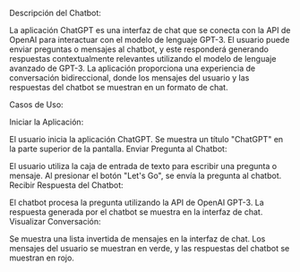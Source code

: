 
Descripción del Chatbot:

La aplicación ChatGPT es una interfaz de chat que se conecta con la API de OpenAI para interactuar con el modelo de lenguaje GPT-3. El usuario puede enviar preguntas o mensajes al chatbot, y este responderá generando respuestas contextualmente relevantes utilizando el modelo de lenguaje avanzado de GPT-3. La aplicación proporciona una experiencia de conversación bidireccional, donde los mensajes del usuario y las respuestas del chatbot se muestran en un formato de chat.

Casos de Uso:

Iniciar la Aplicación:

El usuario inicia la aplicación ChatGPT.
Se muestra un título "ChatGPT" en la parte superior de la pantalla.
Enviar Pregunta al Chatbot:

El usuario utiliza la caja de entrada de texto para escribir una pregunta o mensaje.
Al presionar el botón "Let's Go", se envía la pregunta al chatbot.
Recibir Respuesta del Chatbot:

El chatbot procesa la pregunta utilizando la API de OpenAI GPT-3.
La respuesta generada por el chatbot se muestra en la interfaz de chat.
Visualizar Conversación:

Se muestra una lista invertida de mensajes en la interfaz de chat.
Los mensajes del usuario se muestran en verde, y las respuestas del chatbot se muestran en rojo.
